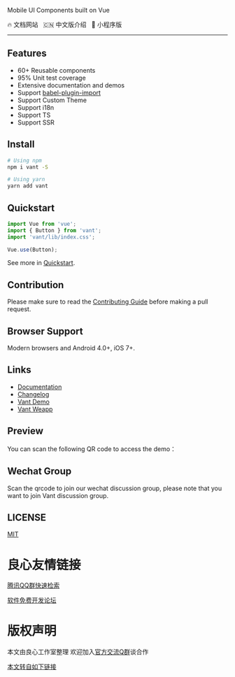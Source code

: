  
     
 

 Mobile UI Components built on Vue 

 
     
     
     
     
     
     
     
 

 
  🔥  文档网站 
  &nbsp;
  🇨🇳  中文版介绍 
  &nbsp;
  🚀  小程序版 
 

---

## Features

* 60+ Reusable components
* 95% Unit test coverage
* Extensive documentation and demos
* Support [babel-plugin-import](http://u.720life.cn/g/54145d0471d91890860f7f8463c030462aaced1fa5f947db3914dcd309b60a3e71c4b60d088e736628077dab47444f64478b22ac59d0b3daf92a0f1c947dc8de)
* Support Custom Theme
* Support i18n
* Support TS
* Support SSR

## Install

```bash
# Using npm
npm i vant -S

# Using yarn
yarn add vant
```

## Quickstart

```js
import Vue from 'vue';
import { Button } from 'vant';
import 'vant/lib/index.css';

Vue.use(Button);
```

See more in [Quickstart](http://u.720life.cn/g/36797055cd4afe462930655519827aa4dbc28ac46e8dc65677ef0642bcb4709a2d216923a1b990ff74c43057ecdd7fd6).

## Contribution

Please make sure to read the [Contributing Guide](./.github/CONTRIBUTING.md) before making a pull request.

## Browser Support

Modern browsers and Android 4.0+, iOS 7+.

## Links

* [Documentation](http://u.720life.cn/g/36797055cd4afe462930655519827aa479839138ecda46eba665fca0ad00bd48)
* [Changelog](http://u.720life.cn/g/36797055cd4afe462930655519827aa4dbc28ac46e8dc65677ef0642bcb4709ae0f1b9f9e2dea71aa654d07049351624)
* [Vant Demo](http://u.720life.cn/g/54145d0471d91890860f7f8463c030465cd2ad6ed181d693242703045902cce8c697463be025c4ac9da05540f0f6fca9)
* [Vant Weapp](http://u.720life.cn/g/54145d0471d91890860f7f8463c030469e4b782c858cfd572db9884a9548a8014810590f63a365ee1649fc29a832ea18)

## Preview

You can scan the following QR code to access the demo：

 

## Wechat Group

Scan the qrcode to join our wechat discussion group, please note that you want to join Vant discussion group.

 

## LICENSE

[MIT](http://u.720life.cn/g/dbf1195f8a53209e138d24666db06636cb825089f51efaeef107421c2d1da7dd9991249a30e85e1746448d6edc939243)



 # 良心友情链接

[腾讯QQ群快速检索](http://u.720life.cn/s/8cf73f7c)

[软件免费开发论坛](http://u.720life.cn/s/bbb01dc0)

# 版权声明 

本文由良心工作室整理 欢迎加入[官方交流Q群](https://u.720life.cn/s/f2316816)谈合作

[本文转自如下链接](http://u.720life.cn/g/2e71d0f0a5c601172267ba20d3a43c6e2028b3c401de25cb8fa19d710366ca54f2913ac5fc14c37b768adf0b2ce9d7b62483fe79ae7c4e68edfd9f4b77fa203b)
